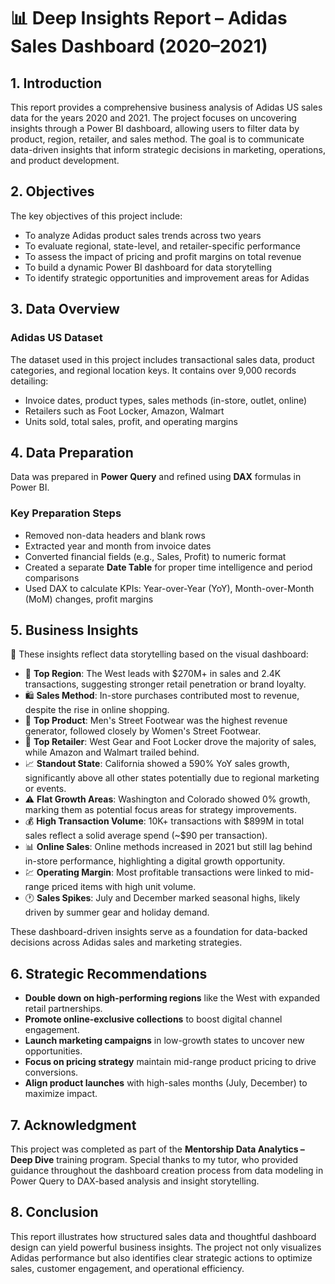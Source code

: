 # 📊 Deep Insights Report – Adidas Sales Dashboard (2020–2021)

## 1. Introduction

This report provides a comprehensive business analysis of Adidas US sales data for the years 2020 and 2021. The project focuses on uncovering insights through a Power BI dashboard, allowing users to filter data by product, region, retailer, and sales method. The goal is to communicate data-driven insights that inform strategic decisions in marketing, operations, and product development.

## 2. Objectives

The key objectives of this project include:

* To analyze Adidas product sales trends across two years
* To evaluate regional, state-level, and retailer-specific performance
* To assess the impact of pricing and profit margins on total revenue
* To build a dynamic Power BI dashboard for data storytelling
* To identify strategic opportunities and improvement areas for Adidas

## 3. Data Overview

### Adidas US Dataset

The dataset used in this project includes transactional sales data, product categories, and regional location keys. It contains over 9,000 records detailing:

* Invoice dates, product types, sales methods (in-store, outlet, online)
* Retailers such as Foot Locker, Amazon, Walmart
* Units sold, total sales, profit, and operating margins

## 4. Data Preparation

Data was prepared in **Power Query** and refined using **DAX** formulas in Power BI.

### Key Preparation Steps

* Removed non-data headers and blank rows
* Extracted year and month from invoice dates
* Converted financial fields (e.g., Sales, Profit) to numeric format
* Created a separate **Date Table** for proper time intelligence and period comparisons
* Used DAX to calculate KPIs: Year-over-Year (YoY), Month-over-Month (MoM) changes, profit margins

## 5. Business Insights

📌 These insights reflect data storytelling based on the visual dashboard:

* 🥇 **Top Region**: The West leads with \$270M+ in sales and 2.4K transactions, suggesting stronger retail penetration or brand loyalty.
* 🛍️ **Sales Method**: In-store purchases contributed most to revenue, despite the rise in online shopping.
* 👟 **Top Product**: Men's Street Footwear was the highest revenue generator, followed closely by Women's Street Footwear.
* 🏪 **Top Retailer**: West Gear and Foot Locker drove the majority of sales, while Amazon and Walmart trailed behind.
* 📈 **Standout State**: California showed a 590% YoY sales growth, significantly above all other states potentially due to regional marketing or events.
* ⚠️ **Flat Growth Areas**: Washington and Colorado showed 0% growth, marking them as potential focus areas for strategy improvements.
* 💰 **High Transaction Volume**: 10K+ transactions with \$899M in total sales reflect a solid average spend (\~\$90 per transaction).
* 📊 **Online Sales**: Online methods increased in 2021 but still lag behind in-store performance, highlighting a digital growth opportunity.
* 💹 **Operating Margin**: Most profitable transactions were linked to mid-range priced items with high unit volume.
* 🕐 **Sales Spikes**: July and December marked seasonal highs, likely driven by summer gear and holiday demand.

These dashboard-driven insights serve as a foundation for data-backed decisions across Adidas sales and marketing strategies.

## 6. Strategic Recommendations

* **Double down on high-performing regions** like the West with expanded retail partnerships.
* **Promote online-exclusive collections** to boost digital channel engagement.
* **Launch marketing campaigns** in low-growth states to uncover new opportunities.
* **Focus on pricing strategy**  maintain mid-range product pricing to drive conversions.
* **Align product launches** with high-sales months (July, December) to maximize impact.

## 7. Acknowledgment

This project was completed as part of the **Mentorship Data Analytics – Deep Dive** training program. Special thanks to my tutor, who provided guidance throughout the dashboard creation process from data modeling in Power Query to DAX-based analysis and insight storytelling.

## 8. Conclusion

This report illustrates how structured sales data and thoughtful dashboard design can yield powerful business insights. The project not only visualizes Adidas performance but also identifies clear strategic actions to optimize sales, customer engagement, and operational efficiency.
